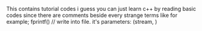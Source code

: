 This contains tutorial codes i guess
you can just learn c++ by reading basic codes since there are comments beside every strange terms like for example; fprintf() // write into file. it's parameters: (stream, )